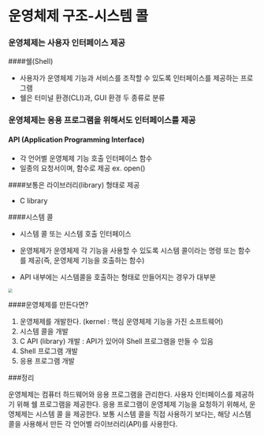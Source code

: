 # 운영체제 구조-시스템 콜

### 운영체제는 사용자 인터페이스 제공

####쉘(Shell)

* 사용자가 운영체제 기능과 서비스를 조작할 수 있도록 인터페이스를 제공하는 프로그램
* 쉘은 터미널 환경(CLI)과, GUI 환경 두 종류로 분류

### 운영체제는 응용 프로그램을 위해서도 인터페이스를 제공

#### API (Application Programming Interface)

* 각 언어별 운영체제 기능 호출 인터페이스 함수
* 일종의 요청서이며, 함수로 제공 ex. open()

####보통은 라이브러리(library) 형태로 제공

* C library

####시스템 콜

* 시스템 콜 또는 시스템 호출 인터페이스

* 운영체제가 운영체제 각 기능을 사용할 수 있도록 시스템 콜이라는 명령 또는 함수를 제공(즉, 운영체제 기능을 호출하는 함수)
* API 내부에는 시스템콜을 호출하는 형태로 만들어지는 경우가 대부분

<img src="C:\Users\haeri\Desktop\development\TIL\computer_science\images\운영체제.JPG" style="zoom:50%;" />

####운영체제를 만든다면?

1. 운영체제를 개발한다. (kernel : 핵심 운영체제 기능을 가진 소프트웨어)
2. 시스템 콜을 개발 
3. C API (library) 개발 :  API가 있어야 Shell 프로그램을 만들 수 있음
4. Shell 프로그램 개발
5. 응용 프로그램 개발

###정리

운영체제는 컴퓨터 하드웨어와 응용 프로그램을 관리한다. 사용자 인터페이스를 제공하기 위해 쉘 프로그램을 제공한다. 응용 프로그램이 운영체제 기능을 요청하기 위해서, 운영체제는 시스템 콜 을 제공한다. 보통 시스템 콜을 직접 사용하기 보다는, 해당 시스템 콜을 사용해서 만든 각 언어별 라이브러리(API)를 사용한다.